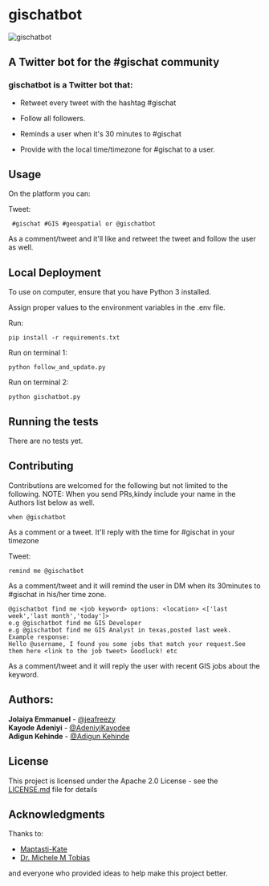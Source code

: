 # gischatbot

![gischatbot](gischatimage.jpg)

## A Twitter bot for the #gischat community

### gischatbot is a Twitter bot that:

* Retweet every tweet with the hashtag #gischat

* Follow all followers.

* Reminds a user when it's 30 minutes to #gischat

* Provide with the local time/timezone for #gischat to a user. 

## Usage

On the platform you can:

Tweet:

```
 #gischat #GIS #geospatial or @gischatbot
```

As a comment/tweet and it'll like and retweet the tweet and follow the user as well. 


## Local Deployment

To use on computer, ensure that you have Python 3 installed.

Assign proper values to the environment variables in the .env file.

Run:

```
pip install -r requirements.txt
```

Run on terminal 1: 

```
python follow_and_update.py
```

Run on terminal 2:

```
python gischatbot.py
```

## Running the tests

There are no tests yet.

## Contributing

Contributions are welcomed for the following but not limited to the following.
NOTE: When you send PRs,kindy include your name in the Authors list below as well.

```
when @gischatbot
```
As a comment or a tweet. It'll reply with the time for #gischat in your timezone

Tweet:

```
remind me @gischatbot
```
As a comment/tweet and it will remind the user in DM when its 30minutes to #gischat in his/her time zone.

```
@gischatbot find me <job keyword> options: <location> <['last week','last month','today']>
e.g @gischatbot find me GIS Developer
e.g @gischatbot find me GIS Analyst in texas,posted last week.
Example response:
Hello @username, I found you some jobs that match your request.See them here <link to the job tweet> Goodluck! etc
```
As a comment/tweet and it will reply the user with recent GIS jobs about the keyword.

## Authors:

**Jolaiya Emmanuel** - [@jeafreezy](https://twitter.com/jeafreezy) <br>
**Kayode Adeniyi** - [@AdeniyiKayodee](https://twitter.com/AdeniyiKayodee) <br>
**Adigun Kehinde** - [@Adigun Kehinde](https://twitter.com/adiguntoba)

## License

This project is licensed under the Apache 2.0 License - see the [LICENSE.md](./LICENSE.md) file for details

## Acknowledgments

Thanks to:
* [Maptasti-Kate](https://twitter.com/pokateo_)
* [Dr. Michele M Tobias](https://twitter/MicheleTobias)

and everyone who provided ideas to help make this project better.



